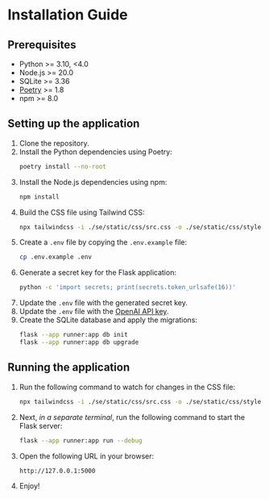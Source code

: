 # Installation Guide

## Prerequisites

- Python >= 3.10, <4.0
- Node.js >= 20.0
- SQLite >= 3.36
- [Poetry](https://python-poetry.org/docs/#installation) >= 1.8
- npm >= 8.0

## Setting up the application

1. Clone the repository.
2. Install the Python dependencies using Poetry:
   ```bash
   poetry install --no-root
   ```
3. Install the Node.js dependencies using npm:
   ```bash
   npm install
   ```
4. Build the CSS file using Tailwind CSS:
   ```bash
   npx tailwindcss -i ./se/static/css/src.css -o ./se/static/css/style.css
   ```
5. Create a `.env` file by copying the `.env.example` file:
   ```bash
   cp .env.example .env
   ```
6. Generate a secret key for the Flask application:
   ```bash
   python -c 'import secrets; print(secrets.token_urlsafe(16))'
   ```
7. Update the `.env` file with the generated secret key.
8. Update the `.env` file with the [OpenAI API key](https://platform.openai.com/api-keys).
9. Create the SQLite database and apply the migrations:
   ```bash
   flask --app runner:app db init
   flask --app runner:app db upgrade
   ```

## Running the application

1. Run the following command to watch for changes in the CSS file:
   ```bash
   npx tailwindcss -i ./se/static/css/src.css -o ./se/static/css/style.css --watch
   ```
2. Next, _in a separate terminal_, run the following command to start the Flask server:
   ```bash
   flask --app runner:app run --debug
   ```
3. Open the following URL in your browser:
   ```
   http://127.0.0.1:5000
   ```
4. Enjoy!
